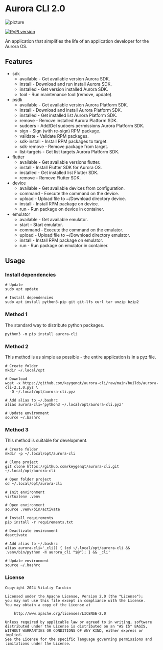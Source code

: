 # Aurora CLI 2.0

![picture](https://github.com/keygenqt/aurora-cli/blob/main/data/banner_small.png?raw=true)

[![PyPI version](https://badge.fury.io/py/aurora-cli.svg)](https://badge.fury.io/py/aurora-cli)

An application that simplifies the life of an application developer for the Aurora OS.

## Features

* sdk
    - available - Get available version Aurora SDK.
    - install - Download and run install Aurora SDK.
    - installed - Get version installed Aurora SDK.
    - tool - Run maintenance tool (remove, update).
* psdk
    - available - Get available version Aurora Platform SDK.
    - install - Download and install Aurora Platform SDK.
    - installed - Get installed list Aurora Platform SDK.
    - remove - Remove installed Aurora Platform SDK.
    - sudoers - Add/Del sudoers permissions Aurora Platform SDK.
    - sign - Sign (with re-sign) RPM package.
    - validate - Validate RPM packages.
    - sdk-install - Install RPM packages to target.
    - sdk-remove - Remove package from target.
    - list-targets - Get list targets Aurora Platform SDK.
* flutter
    - available - Get available versions flutter.
    - install - Install Flutter SDK for Aurora OS.
    - installed - Get installed list Flutter SDK.
    - remove - Remove Flutter SDK.
* device
    - available - Get available devices from configuration.
    - command - Execute the command on the device.
    - upload - Upload file to ~/Download directory device.
    - install - Install RPM package on device.
    - run - Run package on device in container.
* emulator
    - available - Get available emulator.
    - start - Start emulator.
    - command - Execute the command on the emulator.
    - upload - Upload file to ~/Download directory emulator.
    - install - Install RPM package on emulator.
    - run - Run package on emulator in container.

## Usage

### Install dependencies

```shell
# Update
sudo apt update

# Install dependencies
sudo apt install python3-pip git git-lfs curl tar unzip bzip2
```

### Method 1

The standard way to distribute python packages.

```shell
python3 -m pip install aurora-cli
```

### Method 2

This method is as simple as possible - the entire application is in a pyz file.

```shell
# Create folder
mkdir ~/.local/opt

# Download
wget -x https://github.com/keygenqt/aurora-cli/raw/main/builds/aurora-cli-2.1.0.pyz \
  -O ~/.local/opt/aurora-cli.pyz

# Add alias to ~/.bashrc
alias aurora-cli='python3 ~/.local/opt/aurora-cli.pyz'

# Update environment
source ~/.bashrc
```

### Method 3

This method is suitable for development.

```shell
# Create folder
mkdir -p ~/.local/opt/aurora-cli

# Clone project
git clone https://github.com/keygenqt/aurora-cli.git ~/.local/opt/aurora-cli

# Open folder project
cd ~/.local/opt/aurora-cli

# Init environment
virtualenv .venv

# Open environment
source .venv/bin/activate

# Install requirements
pip install -r requirements.txt

# Deactivate environment
deactivate

# Add alias to ~/.bashrc
alias aurora-cli='_cli() { (cd ~/.local/opt/aurora-cli && .venv/bin/python -m aurora_cli "$@"); } && _cli'

# Update environment
source ~/.bashrc
```

### License

```
Copyright 2024 Vitaliy Zarubin

Licensed under the Apache License, Version 2.0 (the "License");
you may not use this file except in compliance with the License.
You may obtain a copy of the License at

    http://www.apache.org/licenses/LICENSE-2.0

Unless required by applicable law or agreed to in writing, software
distributed under the License is distributed on an "AS IS" BASIS,
WITHOUT WARRANTIES OR CONDITIONS OF ANY KIND, either express or implied.
See the License for the specific language governing permissions and
limitations under the License.
```
